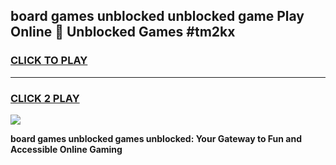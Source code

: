 
## board games unblocked unblocked game Play Online 👋 Unblocked Games #tm2kx
<h3>
<a href="https://premium.freeplayer.one?title=board_games_unblocked&ref=21F">CLICK TO PLAY</a></h3>
<hr>

<h3>
<a href="https://premium.freeplayer.one?title=board_games_unblocked&ref=21F">CLICK 2 PLAY</a>
  
</h3>

<a href="https://premium.freeplayer.one?title=board_games_unblocked&ref=21F/"><img src="https://clearcache.store/games.png"></a>


**board games unblocked games unblocked: Your Gateway to Fun and Accessible Online Gaming**
